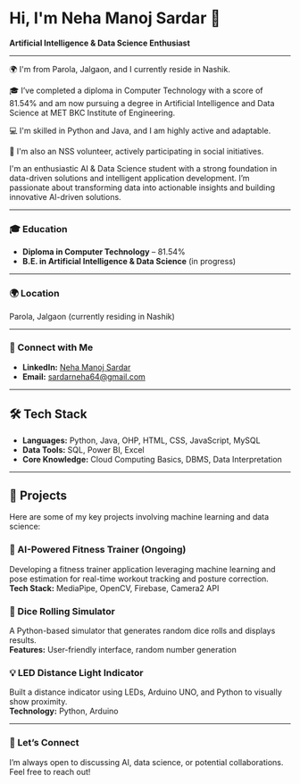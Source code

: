 # Hi, I'm Neha Manoj Sardar 👋  
**Artificial Intelligence & Data Science Enthusiast**

---

🌍 I'm from Parola, Jalgaon, and I currently reside in Nashik.

🎓 I’ve completed a diploma in Computer Technology with a score of 81.54% and am now pursuing a degree in Artificial Intelligence and Data Science at MET BKC Institute of Engineering.

💻 I'm skilled in Python and Java, and I am highly active and adaptable.

🤝 I'm also an NSS volunteer, actively participating in social initiatives.

I'm an enthusiastic AI & Data Science student with a strong foundation in data-driven solutions and intelligent application development. I’m passionate about transforming data into actionable insights and building innovative AI-driven solutions.

---

### 🎓 Education  
- **Diploma in Computer Technology** – 81.54%  
- **B.E. in Artificial Intelligence & Data Science** (in progress)  

---

### 🌍 Location  
Parola, Jalgaon (currently residing in Nashik)

---

### 💼 Connect with Me  
- **LinkedIn:** [Neha Manoj Sardar](https://www.linkedin.com/in/neha-sardar-436339286/)  
- **Email:** sardarneha64@gmail.com  

---

## 🛠️ Tech Stack
- **Languages:** Python, Java, OHP, HTML, CSS, JavaScript, MySQL
- **Data Tools:** SQL, Power BI, Excel
- **Core Knowledge:** Cloud Computing Basics, DBMS, Data Interpretation

---

## 🚀 Projects
Here are some of my key projects involving machine learning and data science:

### 🤖 AI-Powered Fitness Trainer (Ongoing)
Developing a fitness trainer application leveraging machine learning and pose estimation for real-time workout tracking and posture correction.  
**Tech Stack:** MediaPipe, OpenCV, Firebase, Camera2 API

### 🎲 Dice Rolling Simulator
A Python-based simulator that generates random dice rolls and displays results.  
**Features:** User-friendly interface, random number generation

### 💡 LED Distance Light Indicator  
Built a distance indicator using LEDs, Arduino UNO, and Python to visually show proximity.  
**Technology:** Python, Arduino  

---

### 🔗 Let’s Connect
I’m always open to discussing AI, data science, or potential collaborations. Feel free to reach out!
